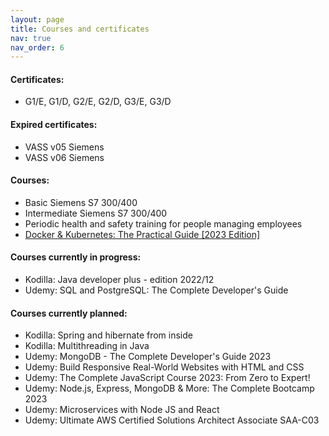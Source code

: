 ```yaml
---
layout: page
title: Courses and certificates
nav: true
nav_order: 6
---
```


#### Certificates:

* G1/E, G1/D, G2/E, G2/D, G3/E, G3/D  

#### Expired certificates:

* VASS v05 Siemens  
* VASS v06 Siemens  

#### Courses:

* Basic Siemens S7 300/400  
* Intermediate Siemens S7 300/400  
* Periodic health and safety training for people managing employees  
* [Docker & Kubernetes: The Practical Guide [2023 Edition]](https://www.udemy.com/certificate/UC-25e8b6a9-719d-433f-8549-8eeda3bd521c/)  
  
  
#### Courses currently in progress:

* Kodilla: Java developer plus - edition 2022/12 
* Udemy: SQL and PostgreSQL: The Complete Developer's Guide

#### Courses currently planned:
* Kodilla: Spring and hibernate from inside
* Kodilla: Multithreading in Java
* Udemy: MongoDB - The Complete Developer's Guide 2023
* Udemy: Build Responsive Real-World Websites with HTML and CSS
* Udemy: The Complete JavaScript Course 2023: From Zero to Expert!
* Udemy: Node.js, Express, MongoDB & More: The Complete Bootcamp 2023
* Udemy: Microservices with Node JS and React
* Udemy: Ultimate AWS Certified Solutions Architect Associate SAA-C03



